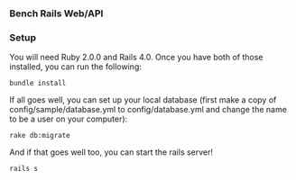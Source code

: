 ### Bench Rails Web/API

### Setup

You will need Ruby 2.0.0 and Rails 4.0. Once you have both of those installed, you can run the following:

    bundle install

If all goes well, you can set up your local database (first make a copy of config/sample/database.yml to config/database.yml and change the name to be a user on your computer):

    rake db:migrate

And if that goes well too, you can start the rails server!

    rails s

